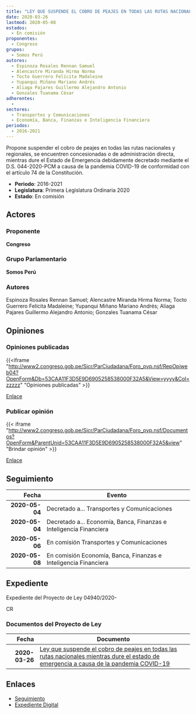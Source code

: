 ```yaml
---
title: "LEY QUE SUSPENDE EL COBRO DE PEAJES EN TODAS LAS RUTAS NACIONALES MIENTRAS DURE EL ESTADO DE EMERGENCIA A CAUSA DE LA PANDEMIA COVID-19"
date: 2020-03-26
lastmod: 2020-05-08
estados: 
  - En comisión
proponentes: 
  - Congreso
grupos: 
  - Somos Perú
autores: 
  - Espinoza Rosales Rennan Samuel
  - Alencastre Miranda Hirma Norma
  - Tocto Guerrero Felícita Madaleine
  - Yupanqui Miñano Mariano Andrés
  - Aliaga Pajares Guillermo Alejandro Antonio
  - Gonzales Tuanama César
adherentes: 
  - 
sectores: 
  - Transportes y Comunicaciones
  - Economía, Banca, Finanzas e Inteligencia Financiera
periodos: 
  - 2016-2021
---
```


Propone suspender el cobro de peajes en todas las rutas nacionales y regionales, se encuentren concesionadas o de administración directa, mientras dure el Estado de Emergencia debidamente decretado mediante el D.S. 044-2020-PCM a causa de la pandemia COVID-19 de conformidad con el artículo 74 de la Constitución.

- **Periodo**: 2016-2021
- **Legislatura**: Primera Legislatura Ordinaria 2020
- **Estado**: En comisión

## Actores

### Proponente

**Congreso**

### Grupo Parlamentario

**Somos Perú**

### Autores

Espinoza Rosales Rennan Samuel; Alencastre Miranda Hirma Norma; Tocto Guerrero Felícita Madaleine; Yupanqui Miñano Mariano Andrés; Aliaga Pajares Guillermo Alejandro Antonio; Gonzales Tuanama César


## Opiniones

### Opiniones publicadas

{{<iframe "http://www2.congreso.gob.pe/Sicr/ParCiudadana/Foro_pvp.nsf/RepOpiweb04?OpenForm&Db=53CAA11F3D5E9D6905258538000F32A5&View=yyyy&Col=zzzzz" "Opiniones publicadas" >}}

[Enlace](http://www2.congreso.gob.pe/Sicr/ParCiudadana/Foro_pvp.nsf/RepOpiweb04?OpenForm&Db=53CAA11F3D5E9D6905258538000F32A5&View=yyyy&Col=zzzzz)
### Publicar opinión

{{< iframe "http://www2.congreso.gob.pe/Sicr/ParCiudadana/Foro_pvp.nsf/Documentos?OpenForm&ParentUnid=53CAA11F3D5E9D6905258538000F32A5&view" "Brindar opinión" >}}

[Enlace](http://www2.congreso.gob.pe/Sicr/ParCiudadana/Foro_pvp.nsf/Documentos?OpenForm&ParentUnid=53CAA11F3D5E9D6905258538000F32A5&view)

## Seguimiento

| Fecha | Evento |
|------:|--------|
| **2020-05-04** | Decretado a... Transportes y Comunicaciones|
| **2020-05-04** | Decretado a... Economía, Banca, Finanzas e Inteligencia Financiera|
| **2020-05-06** | En comisión Transportes y Comunicaciones|
| **2020-05-08** | En comisión Economía, Banca, Finanzas e Inteligencia Financiera|


## Expediente

Expediente del Proyecto de Ley 04940/2020-

CR


### Documentos del Proyecto de Ley

| Fecha | Documento |
|------:|--------|
| **2020-03-26** | [Ley que suspende el cobro de peajes en todas las rutas nacionales mientras dure el estado de emergencia a causa de la pandemia COVID-19](http://www.leyes.congreso.gob.pe/Documentos/2016_2021/Proyectos_de_Ley_y_de_Resoluciones_Legislativas/PL04940_20200326.pdf) |

## Enlaces 

- [Seguimiento](http://www2.congreso.gob.pehttp://www2.congreso.gob.pe/Sicr/TraDocEstProc/CLProLey2016.nsf/f7fff46988ca05b1052578e100829cc7/17c2434c9d9855c20525853800765ed6?OpenDocument)
- [Expediente Digital](http://www2.congreso.gob.pehttp://www2.congreso.gob.pe/Sicr/TraDocEstProc/CLProLey2016.nsf/f7fff46988ca05b1052578e100829cc7/17c2434c9d9855c20525853800765ed6?OpenDocument&Click=05257FB7005EB655.eb71d0cf91d8294e05256cdf006b5706/$Body/0.1C6C)
